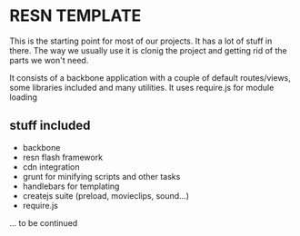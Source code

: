 # RESN TEMPLATE
This is the starting point for most of our projects. 
It has a lot of stuff in there. The way we usually use it is clonig the project and getting rid of the parts we won't need.

It consists of a backbone application with a couple of default routes/views, some libraries included and many utilities.
It uses require.js for module loading

## stuff included
- backbone
- resn flash framework
- cdn integration
- grunt for minifying scripts and other tasks
- handlebars for templating
- createjs suite (preload, movieclips, sound...)
- require.js

... to be continued